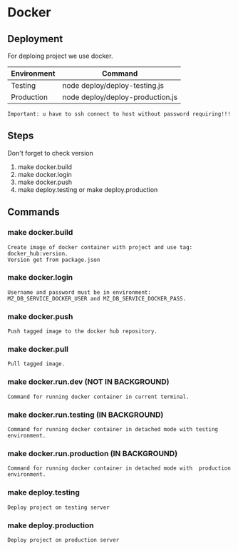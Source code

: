# Docker

## Deployment
For deploing project we use docker.

| Environment | Command |
|---|---|
| Testing | node deploy/deploy-testing.js |
| Production | node deploy/deploy-production.js |

```Important: u have to ssh connect to host without password requiring!!!```

## Steps
Don't forget to check version

1. make docker.build
2. make docker.login
3. make docker.push
4. make deploy.testing or make deploy.production

## Commands

### make docker.build
```
Create image of docker container with project and use tag: docker_hub:version.
Version get from package.json
```

### make docker.login
```
Username and password must be in environment: MZ_DB_SERVICE_DOCKER_USER and MZ_DB_SERVICE_DOCKER_PASS.
```

### make docker.push
```
Push tagged image to the docker hub repository.
```

### make docker.pull
```
Pull tagged image.
```

### make docker.run.dev (NOT IN BACKGROUND)
```
Command for running docker container in current terminal.
```

### make docker.run.testing (IN BACKGROUND)
```
Command for running docker container in detached mode with testing environment.
```

### make docker.run.production (IN BACKGROUND)
```
Command for running docker container in detached mode with  production environment.
```

### make deploy.testing
```
Deploy project on testing server
```

### make deploy.production
```
Deploy project on production server
```